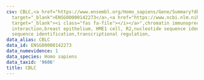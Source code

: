 ```yaml
---
csv: CBLC,<a href="https://www.ensembl.org/Homo_sapiens/Gene/Summary?db=core;g=ENSG00000142273"
  target="_blank">ENSG00000142273</a>,<a href="https://www.ncbi.nlm.nih.gov/pubmed/22863008"
  target="_blank"><i class="fas fa-file"></i></a>",chromatin immunoprecipitation assay,direct
  interaction,breast epithelium, HME1 cell, R2,nucleotide sequence identification,nucleotide
  sequence identification,transcriptional regulation,
data_alias: CBLC
data_id: ENSG00000142273
data_numevidence: 1
data_species: Homo sapiens
data_taxid: '9606'
title: CBLC
---
```

